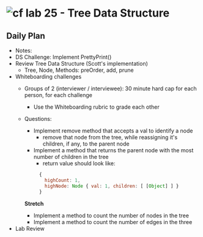 ![cf](http://i.imgur.com/7v5ASc8.png) lab 25 - Tree Data Structure
====

## Daily Plan
* Notes:
* DS Challenge: Implement PrettyPrint()
* Review Tree Data Structure (Scott's implementation)
  * Tree, Node, Methods: preOrder, add, prune
* Whiteboarding challenges
  * Groups of 2 (interviewer / interviewee): 30 minute hard cap for each person, for each challenge
    * Use the Whiteboarding rubric to grade each other
  * Questions:
    * Implement remove method that accepts a val to identify a node
      * remove that node from the tree, while reassigning it's children, if any, to the parent node
    * Implement a method that returns the parent node with the most number of children in the tree
      * return value should look like:
      ```javascript
        {
          highCount: 1,
          highNode: Node { val: 1, children: [ [Object] ] }
        }
      ```

    **Stretch**
    * Implement a method to count the number of nodes in the tree
    * Implement a method to count the number of edges in the three
* Lab Review
